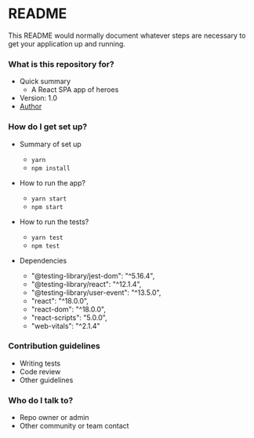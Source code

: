 # README

This README would normally document whatever steps are necessary to get your application up and running.

### What is this repository for?

- Quick summary
  - A React SPA app of heroes
- Version: 1.0
- [Author](https://www.linkedin.com/in/felipenavaslederhos)

### How do I get set up?

- Summary of set up

  - `yarn`
  - `npm install`

- How to run the app?

  - `yarn start`
  - `npm start`

- How to run the tests?

  - `yarn test`
  - `npm test`

- Dependencies
  - "@testing-library/jest-dom": "^5.16.4",
  - "@testing-library/react": "^12.1.4",
  - "@testing-library/user-event": "^13.5.0",
  - "react": "^18.0.0",
  - "react-dom": "^18.0.0",
  - "react-scripts": "5.0.0",
  - "web-vitals": "^2.1.4"

### Contribution guidelines

- Writing tests
- Code review
- Other guidelines

### Who do I talk to?

- Repo owner or admin
- Other community or team contact
